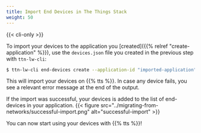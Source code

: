 ```yaml
---
title: Import End Devices in The Things Stack
weight: 50
---
```


{{< cli-only >}}

To import your devices to the application you [created]({{% relref "create-application" %}}), use the `devices.json` file you created in the previous step with `ttn-lw-cli`:

```bash
$ ttn-lw-cli end-devices create --application-id "imported-application" < devices.json
```

This will import your devices on {{% tts %}}. In case any device fails, you see a relevant error message at the end of the output.

If the import was successful, your devices is added to the list of end-devices in your application.
{{< figure src="../migrating-from-networks/successful-import.png" alt="successful-import" >}}

You can now start using your devices with {{% tts %}}!
